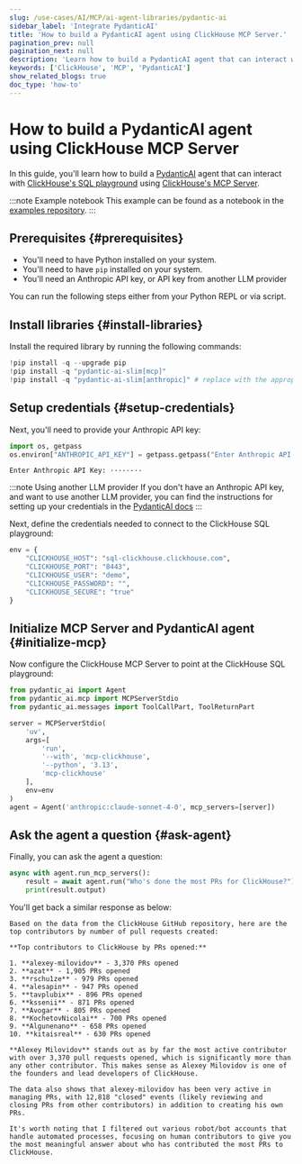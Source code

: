 ```yaml
---
slug: /use-cases/AI/MCP/ai-agent-libraries/pydantic-ai
sidebar_label: 'Integrate PydanticAI'
title: 'How to build a PydanticAI agent using ClickHouse MCP Server.'
pagination_prev: null
pagination_next: null
description: 'Learn how to build a PydanticAI agent that can interact with ClickHouse MCP Server.'
keywords: ['ClickHouse', 'MCP', 'PydanticAI']
show_related_blogs: true
doc_type: 'how-to'
---
```


# How to build a PydanticAI agent using ClickHouse MCP Server

In this guide, you'll learn how to build a [PydanticAI](https://ai.pydantic.dev/mcp/client/#__tabbed_1_1) agent that
can interact with [ClickHouse's SQL playground](https://sql.clickhouse.com/) using [ClickHouse's MCP Server](https://github.com/ClickHouse/mcp-clickhouse).

:::note Example notebook
This example can be found as a notebook in the [examples repository](https://github.com/ClickHouse/examples/blob/main/ai/mcp/pydanticai/pydantic.ipynb).
:::

## Prerequisites {#prerequisites}
- You'll need to have Python installed on your system.
- You'll need to have `pip` installed on your system.
- You'll need an Anthropic API key, or API key from another LLM provider

You can run the following steps either from your Python REPL or via script.

<VerticalStepper headerLevel="h2">

## Install libraries {#install-libraries}

Install the required library by running the following commands:

```python
!pip install -q --upgrade pip
!pip install -q "pydantic-ai-slim[mcp]"
!pip install -q "pydantic-ai-slim[anthropic]" # replace with the appropriate package if using a different LLM provider
```

## Setup credentials {#setup-credentials}

Next, you'll need to provide your Anthropic API key:

```python
import os, getpass
os.environ["ANTHROPIC_API_KEY"] = getpass.getpass("Enter Anthropic API Key:")
```

```response title="Response"
Enter Anthropic API Key: ········
```

:::note Using another LLM provider
If you don't have an Anthropic API key, and want to use another LLM provider,
you can find the instructions for setting up your credentials in the [PydanticAI docs](https://ai.pydantic.dev/models/)
:::

Next, define the credentials needed to connect to the ClickHouse SQL playground:

```python
env = {
    "CLICKHOUSE_HOST": "sql-clickhouse.clickhouse.com",
    "CLICKHOUSE_PORT": "8443",
    "CLICKHOUSE_USER": "demo",
    "CLICKHOUSE_PASSWORD": "",
    "CLICKHOUSE_SECURE": "true"
}
```

## Initialize MCP Server and PydanticAI agent {#initialize-mcp}

Now configure the ClickHouse MCP Server to point at the ClickHouse SQL playground:

```python
from pydantic_ai import Agent
from pydantic_ai.mcp import MCPServerStdio
from pydantic_ai.messages import ToolCallPart, ToolReturnPart

server = MCPServerStdio(
    'uv',
    args=[
        'run',
        '--with', 'mcp-clickhouse',
        '--python', '3.13',
        'mcp-clickhouse'
    ],
    env=env
)
agent = Agent('anthropic:claude-sonnet-4-0', mcp_servers=[server])
```

## Ask the agent a question {#ask-agent}

Finally, you can ask the agent a question:

```python
async with agent.run_mcp_servers():
    result = await agent.run("Who's done the most PRs for ClickHouse?")
    print(result.output)
```

You'll get back a similar response as below:

```response title="Response"
Based on the data from the ClickHouse GitHub repository, here are the top contributors by number of pull requests created:

**Top contributors to ClickHouse by PRs opened:**

1. **alexey-milovidov** - 3,370 PRs opened
2. **azat** - 1,905 PRs opened  
3. **rschu1ze** - 979 PRs opened
4. **alesapin** - 947 PRs opened
5. **tavplubix** - 896 PRs opened
6. **kssenii** - 871 PRs opened
7. **Avogar** - 805 PRs opened
8. **KochetovNicolai** - 700 PRs opened
9. **Algunenano** - 658 PRs opened
10. **kitaisreal** - 630 PRs opened

**Alexey Milovidov** stands out as by far the most active contributor with over 3,370 pull requests opened, which is significantly more than any other contributor. This makes sense as Alexey Milovidov is one of the founders and lead developers of ClickHouse.

The data also shows that alexey-milovidov has been very active in managing PRs, with 12,818 "closed" events (likely reviewing and closing PRs from other contributors) in addition to creating his own PRs.

It's worth noting that I filtered out various robot/bot accounts that handle automated processes, focusing on human contributors to give you the most meaningful answer about who has contributed the most PRs to ClickHouse.
```

</VerticalStepper>
